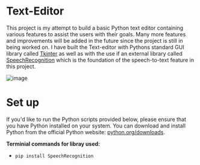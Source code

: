 # Text-Editor 

This project is my attempt to build a basic Python text editor containing various features to assist the users with their goals. Many more features and improvements will be added in the future since the project is still in being worked on. I have built the Text-editor with Pythons standard GUI library called [Tkinter](https://docs.python.org/3/library/tkinter.html) as well as with the use if an external library called [SpeechRecognition](https://pypi.org/project/SpeechRecognition/) which is the foundation of the speech-to-text feature in this project.

![image](https://github.com/KoushicSumathiKumar/Text-Editor/assets/149502679/8944ad7d-94f8-4efc-b733-c5dc732af9c2)

# Set up
If you'd like to run the Python scripts provided below, please ensure that you have Python installed on your system. You can download and install Python from the official Python website: [python.org/downloads](https://www.python.org/downloads/).

**Terminial commands for libray used:**

- `pip install SpeechRecognition`
